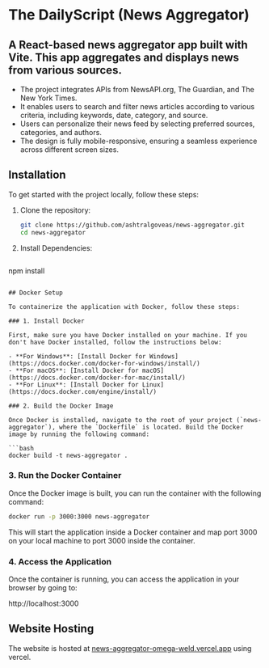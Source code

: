 # The DailyScript (News Aggregator)

## A React-based news aggregator app built with Vite. This app aggregates and displays news from various sources.

- The project integrates APIs from NewsAPI.org, The Guardian, and The New York Times.
- It enables users to search and filter news articles according to various criteria, including keywords, date, category, and source.
- Users can personalize their news feed by selecting preferred sources, categories, and authors.
- The design is fully mobile-responsive, ensuring a seamless experience across different screen sizes.

## Installation

To get started with the project locally, follow these steps:

1. Clone the repository:

   ```bash
   git clone https://github.com/ashtralgoveas/news-aggregator.git
   cd news-aggregator
   ```

2. Install Dependencies:

   ```bash
  npm install
   ```

## Docker Setup

To containerize the application with Docker, follow these steps:

### 1. Install Docker

First, make sure you have Docker installed on your machine. If you don't have Docker installed, follow the instructions below:

- **For Windows**: [Install Docker for Windows](https://docs.docker.com/docker-for-windows/install/)
- **For macOS**: [Install Docker for macOS](https://docs.docker.com/docker-for-mac/install/)
- **For Linux**: [Install Docker for Linux](https://docs.docker.com/engine/install/)

### 2. Build the Docker Image

Once Docker is installed, navigate to the root of your project (`news-aggregator`), where the `Dockerfile` is located. Build the Docker image by running the following command:

```bash
docker build -t news-aggregator .
```

### 3. Run the Docker Container

Once the Docker image is built, you can run the container with the following command:

```bash
docker run -p 3000:3000 news-aggregator
```

This will start the application inside a Docker container and map port 3000 on your local machine to port 3000 inside the container.

### 4. Access the Application

Once the container is running, you can access the application in your browser by going to:

http://localhost:3000

## Website Hosting

The website is hosted at [news-aggregator-omega-weld.vercel.app](https://news-aggregator-omega-weld.vercel.app/home) using vercel.
